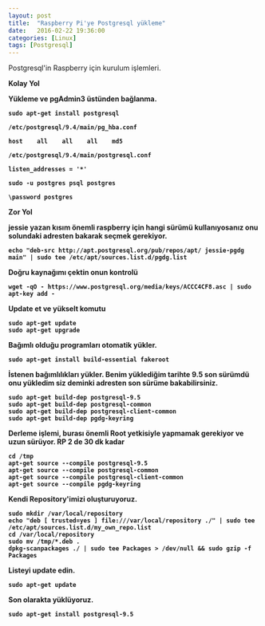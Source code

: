 ```yaml
---
layout: post
title:  "Raspberry Pi'ye Postgresql yükleme"
date:   2016-02-22 19:36:00
categories: [Linux]
tags: [Postgresql]
---
```


Postgresql'in Raspberry için kurulum işlemleri.

<b>Kolay Yol<b>

Yükleme ve pgAdmin3 üstünden bağlanma.

~~~ code
sudo apt-get install postgresql

/etc/postgresql/9.4/main/pg_hba.conf

host    all    all    all    md5

/etc/postgresql/9.4/main/postgresql.conf

listen_addresses = '*'

sudo -u postgres psql postgres

\password postgres
~~~


<b>Zor Yol<b>

jessie yazan kısım önemli raspberry için hangi sürümü kullanıyosanız onu solundaki adresten bakarak seçmek gerekiyor.

~~~ code
echo "deb-src http://apt.postgresql.org/pub/repos/apt/ jessie-pgdg main" | sudo tee /etc/apt/sources.list.d/pgdg.list
~~~

Doğru kaynağımı çektin onun kontrolü

~~~ code
wget -qO - https://www.postgresql.org/media/keys/ACCC4CF8.asc | sudo apt-key add -
~~~

Update et ve yükselt komutu

~~~ code
sudo apt-get update
sudo apt-get upgrade
~~~

Bağımlı olduğu programları otomatik yükler.

~~~ code
sudo apt-get install build-essential fakeroot
~~~

İstenen bağımlılıkları yükler. Benim yüklediğim tarihte 9.5 son sürümdü onu yükledim siz deminki adresten son sürüme bakabilirsiniz.

~~~ code
sudo apt-get build-dep postgresql-9.5
sudo apt-get build-dep postgresql-common
sudo apt-get build-dep postgresql-client-common
sudo apt-get build-dep pgdg-keyring
~~~

<b>Derleme işlemi, burası önemli Root yetkisiyle yapmamak gerekiyor ve uzun sürüyor. RP 2 de 30 dk kadar<b>

~~~ code
cd /tmp
apt-get source --compile postgresql-9.5
apt-get source --compile postgresql-common
apt-get source --compile postgresql-client-common
apt-get source --compile pgdg-keyring
~~~

Kendi Repository'imizi oluşturuyoruz.

~~~ code
sudo mkdir /var/local/repository
echo "deb [ trusted=yes ] file:///var/local/repository ./" | sudo tee /etc/apt/sources.list.d/my_own_repo.list
cd /var/local/repository
sudo mv /tmp/*.deb .
dpkg-scanpackages ./ | sudo tee Packages > /dev/null && sudo gzip -f Packages
~~~

Listeyi update edin.

~~~ code
sudo apt-get update
~~~

Son olarakta yüklüyoruz.

~~~ code
sudo apt-get install postgresql-9.5
~~~
